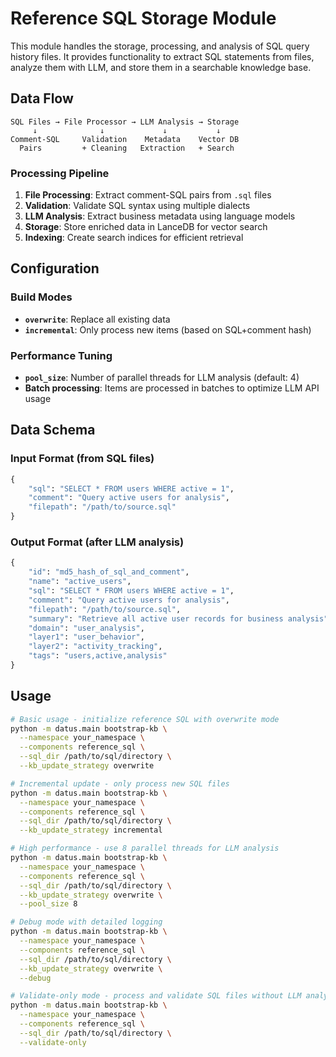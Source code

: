 # Reference SQL Storage Module

This module handles the storage, processing, and analysis of SQL query history files. It provides functionality to extract SQL statements from files, analyze them with LLM, and store them in a searchable knowledge base.


## Data Flow

```
SQL Files → File Processor → LLM Analysis → Storage
     ↓              ↓             ↓           ↓
Comment-SQL     Validation    Metadata    Vector DB
  Pairs         + Cleaning   Extraction   + Search
```

### Processing Pipeline

1. **File Processing**: Extract comment-SQL pairs from `.sql` files
2. **Validation**: Validate SQL syntax using multiple dialects
3. **LLM Analysis**: Extract business metadata using language models
4. **Storage**: Store enriched data in LanceDB for vector search
5. **Indexing**: Create search indices for efficient retrieval

## Configuration

### Build Modes

- **`overwrite`**: Replace all existing data
- **`incremental`**: Only process new items (based on SQL+comment hash)

### Performance Tuning

- **`pool_size`**: Number of parallel threads for LLM analysis (default: 4)
- **Batch processing**: Items are processed in batches to optimize LLM API usage

## Data Schema

### Input Format (from SQL files)
```python
{
    "sql": "SELECT * FROM users WHERE active = 1",
    "comment": "Query active users for analysis",
    "filepath": "/path/to/source.sql"
}
```

### Output Format (after LLM analysis)
```python
{
    "id": "md5_hash_of_sql_and_comment",
    "name": "active_users",
    "sql": "SELECT * FROM users WHERE active = 1",
    "comment": "Query active users for analysis",
    "filepath": "/path/to/source.sql",
    "summary": "Retrieve all active user records for business analysis",
    "domain": "user_analysis",
    "layer1": "user_behavior",
    "layer2": "activity_tracking",
    "tags": "users,active,analysis"
}
```

## Usage

```bash
# Basic usage - initialize reference SQL with overwrite mode
python -m datus.main bootstrap-kb \
  --namespace your_namespace \
  --components reference_sql \
  --sql_dir /path/to/sql/directory \
  --kb_update_strategy overwrite

# Incremental update - only process new SQL files
python -m datus.main bootstrap-kb \
  --namespace your_namespace \
  --components reference_sql \
  --sql_dir /path/to/sql/directory \
  --kb_update_strategy incremental

# High performance - use 8 parallel threads for LLM analysis
python -m datus.main bootstrap-kb \
  --namespace your_namespace \
  --components reference_sql \
  --sql_dir /path/to/sql/directory \
  --kb_update_strategy overwrite \
  --pool_size 8

# Debug mode with detailed logging
python -m datus.main bootstrap-kb \
  --namespace your_namespace \
  --components reference_sql \
  --sql_dir /path/to/sql/directory \
  --kb_update_strategy overwrite \
  --debug

# Validate-only mode - process and validate SQL files without LLM analysis or storage
python -m datus.main bootstrap-kb \
  --namespace your_namespace \
  --components reference_sql \
  --sql_dir /path/to/sql/directory \
  --validate-only
```
